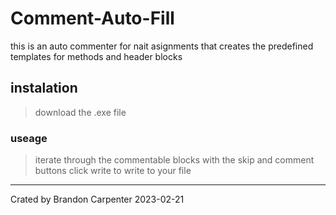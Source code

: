 # Comment-Auto-Fill
this is an auto commenter for nait asignments that creates the predefined templates for methods and header blocks
## instalation
> download the .exe file

### useage
> iterate through the commentable blocks with the skip and comment buttons
> click write to write to your file
---
Crated by Brandon Carpenter 2023-02-21
